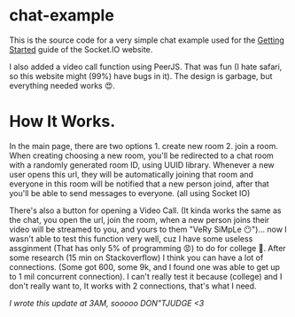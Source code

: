 # chat-example

This is the source code for a very simple chat example used for
the [Getting Started](http://socket.io/get-started/chat/) guide
of the Socket.IO website.


I also added a video call function using PeerJS. That was fun (I hate safari, so this website might (99%) have bugs in it).
The design is garbage, but everything needed works 😍.

# How It Works.

In the main page, there are two options 1. create new room 2. join a room.
When creating choosing a new room, you'll be redirected to a chat room with a randomly generated room ID, using UUID library.
Whenever a new user opens this url, they will be automatically joining that room and everyone in this room will be notified that a new person joind, after that you'll be able to send messages to everyone. (all using Socket IO)

There's also a button for opening a Video Call. (It kinda works the same as the chat, you open the url, join the room, when a new person joins their video will be streamed to you, and yours to them "VeRy SiMpLe 😶")... now I wasn't able to test this function very well, cuz I have some useless assginment (That has only 5% of programming 😡) to do for college 🤮.
After some research (15 min on Stackoverflow) I think you can have a lot of connections. (Some got 600, some 9k, and I found one was able to get up to 1 mil concurrent connection). I can't really test it because (college) and I don't really want to, It works with 2 connections, that's what I need.


*I wrote this update at 3AM, sooooo DON"TJUDGE <3*
